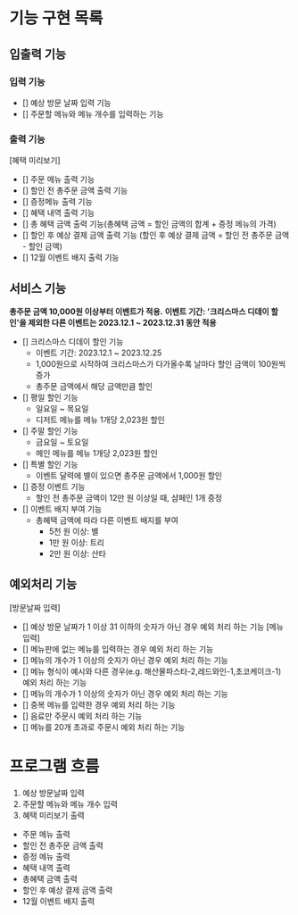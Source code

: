 # 기능 구현 목록

## 입출력 기능

### 입력 기능
- [] 예상 방문 날짜 입력 기능
- [] 주문할 메뉴와 메뉴 개수를 입력하는 기능 

### 출력 기능
[혜택 미리보기]
- [] 주문 메뉴 출력 기능
- [] 할인 전 총주문 금액 출력 기능
- [] 증정메뉴 출력 기능
- [] 혜택 내역 출력 기능
- [] 총 혜택 금액 출력 기능(총혜택 금액 = 할인 금액의 합계 + 증정 메뉴의 가격)
- [] 할인 후 예상 결제 금액 출력 기능 (할인 후 예상 결제 금액 = 할인 전 총주문 금액 - 할인 금액)
- [] 12월 이벤트 배지 출력 기능

## 서비스 기능
**총주문 금액 10,000원 이상부터 이벤트가 적용.**
**이벤트 기간: '크리스마스 디데이 할인'을 제외한 다른 이벤트는 2023.12.1 ~ 2023.12.31 동안 적용**
- [] 크리스마스 디데이 할인 기능
  - 이벤트 기간: 2023.12.1 ~ 2023.12.25
  - 1,000원으로 시작하여 크리스마스가 다가올수록 날마다 할인 금액이 100원씩 증가
  - 총주문 금액에서 해당 금액만큼 할인
- [] 평일 할인 기능
  - 일요일 ~ 목요일
  - 디저트 메뉴를 메뉴 1개당 2,023원 할인
- [] 주말 할인 기능
  - 금요일 ~ 토요일
  - 메인 메뉴를 메뉴 1개당 2,023원 할인
- [] 특별 할인 기능
  - 이벤트 달력에 별이 있으면 총주문 금액에서 1,000원 할인
- [] 증정 이벤트 기능
  - 할인 전 총주문 금액이 12만 원 이상일 때, 샴페인 1개 증정
- [] 이벤트 배지 부여 기능
  - 총혜택 금액에 따라 다른 이벤트 배지를 부여
    - 5천 원 이상: 별
    - 1만 원 이상: 트리
    - 2만 원 이상: 산타

## 예외처리 기능
[방문날짜 입력]
- [] 예상 방문 날짜가  1 이상 31 이하의 숫자가 아닌 경우 예외 처리 하는 기능
[메뉴 입력]
- [] 메뉴판에 없는 메뉴를 입력하는 경우 예외 처리 하는 기능
- [] 메뉴의 개수가 1 이상의 숫자가 아닌 경우 예외 처리 하는 기능
- [] 메뉴 형식이 예시와 다른 경우(e.g. 해산물파스타-2,레드와인-1,초코케이크-1) 예외 처리 하는 기능
- [] 메뉴의 개수가 1 이상의 숫자가 아닌  경우 예외 처리 하는 기능
- [] 중복 메뉴를 입력한 경우 예외 처리 하는 기능
- [] 음료만 주문시 예외 처리 하는 기능
- [] 메뉴를 20개 초과로 주문시 예외 처리 하는 기능

# 프로그램 흐름
1. 예상 방문날짜 입력
2. 주문할 메뉴와 메뉴 개수 입력
3. 혜택 미리보기 출력
  - 주문 메뉴 출력
  - 할인 전 총주문 금액 출력
  - 증정 메뉴 출력
  - 혜택 내역 출력
  - 총혜택 금액 출력
  - 할인 후 예상 결제 금액 출력
  - 12월 이벤트 배지 출력